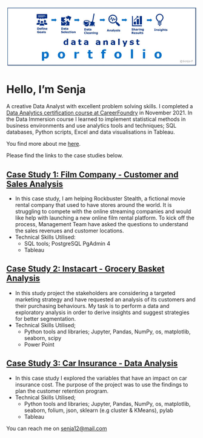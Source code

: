 ![](https://github.com/Senja-P/Images/blob/main/GitHub_image1.JPG)

# <H1> **Hello, I’m Senja**

A creative Data Analyst with excellent problem solving skills. I completed a [Data Analytics certification course at CareerFoundry](https://careerfoundry.com/en/courses/become-a-data-analyst/) in November 2021. In the Data Immersion course I learned to implement statistical methods in business environments and use analytics tools and techniques; SQL databases, Python scripts, Excel and data visualisations in Tableau. 
 
You find more about me [here](https://github.com/Senja-P/About_Me).
 
Please find the links to the case studies below.
  
## [Case Study 1: Film Company - Customer and Sales Analysis](https://github.com/Senja-P/SQL-Customer-Sales) 
* In this case study, I am helping Rockbuster Stealth, a fictional movie rental company that used to have stores around the world. It is struggling to compete with the online streaming companies and would like help with launching a new online film rental platform. To kick off the process, Management Team have asked the questions to understand the sales revenues and customer locations. 
* Technical Skills Utilised:  
  - SQL tools; PostgreSQL PgAdmin 4
  - Tableau

 ## [Case Study 2: Instacart - Grocery Basket Analysis](https://github.com/Senja-P/Python-Grocery-Basket)
* In this study project the stakeholders are considering a targeted marketing strategy and have requested an analysis of its customers and their purchasing behaviours. My task is to perform a data and exploratory analysis in order to derive insights and suggest strategies for better segmentation.
* Technical Skills Utilised; 
  - Python tools and libraries; Jupyter, Pandas, NumPy, os, matplotlib, seaborn, scipy
  - Power Point
  
 ## [Case Study 3: Car Insurance - Data Analysis ](https://github.com/Senja-P/Python-Customer-Insurance)
* In this case study I explored the variables that have an impact on car insurance cost. The purpose of the project was to use the findings to plan the customer retention program.
* Technical Skills Utilised; 
  - Python tools and libraries; Jupyter, Pandas, NumPy, os, matplotlib, seaborn, folium, json, sklearn (e.g cluster & KMeans), pylab
  - Tableau

 You can reach me on senja12@mail.com
